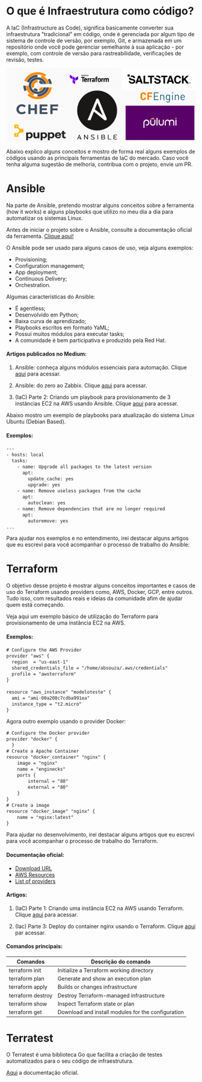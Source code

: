 
# O que é Infraestrutura como código?

A IaC (Infrastructure as Code), significa basicamente converter sua infraestrutura "tradicional" em código, onde é gerenciada por algum tipo de sistema de controle de versão, por exemplo, Git, e armazenada em um repositório onde você pode gerenciar semelhante à sua aplicação - por exemplo, com controle de versão para rastreabilidade, verificações de revisão, testes.

![tools](images/iac2.png)

Abaixo explico alguns conceitos e mostro de forma real alguns exemplos de códigos usando as principais ferramentas de IaC do mercado. Caso você tenha alguma sugestão de melhoria, contribua com o projeto, envie um PR. 

# Ansible

Na parte de Ansible, pretendo mostrar alguns conceitos sobre a ferramenta (how it works) e alguns playbooks que utilizo no meu dia a dia para automatizar os sistemas Linux.

Antes de iniciar o projeto sobre o Ansible, consulte a documentação oficial da ferramenta. [Clique aqui!](https://docs.ansible.com/)

O Ansible pode ser usado para alguns casos de uso, veja alguns exemplos:
- Provisioning;
- Configuration management;
- App deployment;
- Continuous Delivery;
- Orchestration.

Algumas características do Ansible:
- É agentless;
- Desenvolvido em Python;
- Baixa curva de aprendizado;
- Playbooks escritos em formato YaML;
- Possui muitos módulos para executar tasks;
- A comunidade é bem participativa e produzido pela Red Hat.

#### Artigos publicados no Medium:

1) Ansible: conheça alguns módulos essenciais para automação. Clique [aqui](https://medium.com/@amaurybsouza/modules-ansible-e62b7849b94c) para acessar.

2) Ansible: do zero ao Zabbix. Clique [aqui](https://medium.com/@amaurybsouza/ansible-dozeroaozabbix-a52a5c98175c) para acessar.

3) (IaC) Parte 2: Criando um playbook para provisionamento de 3 instâncias EC2 na AWS usando Ansible. Clique [aqui](https://medium.com/@amaurybsouza/ansible-2b38be85b704) para acessar.

Abaixo mostro um exemplo de playbooks para atualização do sistema Linux Ubuntu (Debian Based).

#### Exemplos:

```
---
- hosts: local
  tasks: 
    - name: Upgrade all packages to the latest version
      apt:  
        update_cache: yes
        upgrade: yes
    - name: Remove useless packages from the cache
      apt:
        autoclean: yes
    - name: Remove dependencies that are no longer required
      apt:
        autoremove: yes
...
```

Para ajudar nos exemplos e no entendimento, irei destacar alguns artigos que eu escrevi para você acompanhar o processo de trabalho do Ansible:

# Terraform

O objetivo desse projeto é mostrar alguns conceitos importantes e casos de uso do Terraform usando providers como, AWS, Docker, GCP, entre outros. Tudo isso, com resultados reais e ideias da comunidade afim de ajudar quem está começando.

Veja aqui um exemplo básico de utilização do Terraform para provisionamento de uma instância EC2 na AWS.

#### Exemplos:

```
# Configure the AWS Provider
provider "aws" {
  region  = "us-east-1"
  shared_credentials_file = "/home/absouza/.aws/credentials"
  profile = "awsterraform"
}

resource "aws_instance" "modeloteste" {
  ami = "ami-00a208c7cdba991ea"
  instance_type = "t2.micro"
}
```

Agora outro exemplo usando o provider Docker:

```
# Configure the Docker provider
provider "docker" {
  }
# Create a Apache Container
resource "docker_container" "nginx" {
    image = "nginx"
    name = "enginecks"
    ports {
        internal = "80"
        external = "80"
    }
}
# Create a image
resource "docker_image" "nginx" {
    name = "nginx:latest"
}
```

Para ajudar no desenvolvimento, irei destacar alguns artigos que eu escrevi para você acompanhar o processo de trabalho do Terraform.

#### Documentação oficial:

- [Download URL](https://www.terraform.io/downloads.html)
- [AWS Resources](https://www.terraform.io/docs/providers/aws/)
- [List of providers](https://www.terraform.io/docs/providers/index.html)


#### Artigos:

1) (IaC) Parte 1: Criando uma instância EC2 na AWS usando Terraform. Clique [aqui](https://medium.com/@amaurybsouza/terraform-e364f5d31570) para acessar.

2) (Iac) Parte 3: Deploy do container nginx usando o Terraform. Clique [aqui](https://medium.com/@amaurybsouza/iac-parte-3-deploy-do-container-nginx-usando-o-terraform-ce26e4400b69) par acessar.


#### Comandos principais:

Comandos         | Descrição do comando
-----------------|-----------------------------------------------
terraform init   |Initialize a Terraform working directory
terraform plan   |Generate and show an execution plan
terraform apply  |Builds or changes infrastructure
terraform destroy|Destroy Terraform-managed infrastructure
terraform show   |Inspect Terraform state or plan
terraform get    |Download and install modules for the configuration
                 
                 
# Terratest

O Terratest é uma biblioteca Go que facilita a criação de testes automatizados para o seu código de infraestrutura.

[Aqui](https://github.com/gruntwork-io/terratest) a documentação oficial.







